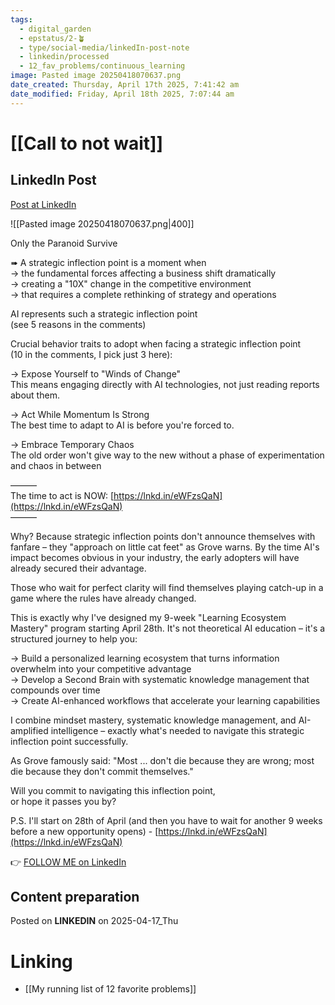 ```yaml
---
tags:
  - digital_garden
  - epstatus/2-🪴
  - type/social-media/linkedIn-post-note
  - linkedin/processed
  - 12_fav_problems/continuous_learning
image: Pasted image 20250418070637.png
date_created: Thursday, April 17th 2025, 7:41:42 am
date_modified: Friday, April 18th 2025, 7:07:44 am
---
```

# [[Call to not wait]]
## LinkedIn Post
[Post at LinkedIn](https://www.linkedin.com/posts/sebastiankamilli_only-the-paranoid-survive-a-strategic-activity-7318514536053895168-theq?utm_source=share&utm_medium=member_desktop&rcm=ACoAAA1M1pkBgWCYPhT45EpfLiHzViQqRWNCIv4)

![[Pasted image 20250418070637.png|400]]

Only the Paranoid Survive  
  
➠ A strategic inflection point is a moment when  
→ the fundamental forces affecting a business shift dramatically  
→ creating a "10X" change in the competitive environment  
→ that requires a complete rethinking of strategy and operations  
  
AI represents such a strategic inflection point  
(see 5 reasons in the comments)  
  
Crucial behavior traits to adopt when facing a strategic inflection point  
(10 in the comments, I pick just 3 here):  
  
→ Expose Yourself to "Winds of Change"  
This means engaging directly with AI technologies, not just reading reports about them.  
  
→ Act While Momentum Is Strong  
The best time to adapt to AI is before you're forced to.  
  
→ Embrace Temporary Chaos  
The old order won't give way to the new without a phase of experimentation and chaos in between  
  
———  
The time to act is NOW: [https://lnkd.in/eWFzsQaN](https://lnkd.in/eWFzsQaN)  
———  
  
Why? Because strategic inflection points don't announce themselves with fanfare – they "approach on little cat feet" as Grove warns. By the time AI's impact becomes obvious in your industry, the early adopters will have already secured their advantage.  
  
Those who wait for perfect clarity will find themselves playing catch-up in a game where the rules have already changed.  
  
This is exactly why I've designed my 9-week "Learning Ecosystem Mastery" program starting April 28th. It's not theoretical AI education – it's a structured journey to help you:  
  
→ Build a personalized learning ecosystem that turns information overwhelm into your competitive advantage  
→ Develop a Second Brain with systematic knowledge management that compounds over time  
→ Create AI-enhanced workflows that accelerate your learning capabilities  
  
I combine mindset mastery, systematic knowledge management, and AI-amplified intelligence – exactly what's needed to navigate this strategic inflection point successfully.  
  
As Grove famously said: "Most ... don't die because they are wrong; most die because they don't commit themselves."  
  
Will you commit to navigating this inflection point,  
or hope it passes you by?  
  
P.S. I'll start on 28th of April (and then you have to wait for another 9 weeks before a new opportunity opens) - [https://lnkd.in/eWFzsQaN](https://lnkd.in/eWFzsQaN)

👉 [FOLLOW ME on LinkedIn](https://www.linkedin.com/comm/mynetwork/discovery-see-all?usecase=PEOPLE_FOLLOWS&followMember=sebastiankamilli)

## Content preparation

Posted on **LINKEDIN** on 2025-04-17_Thu
# Linking
+ [[My running list of 12 favorite problems]]
